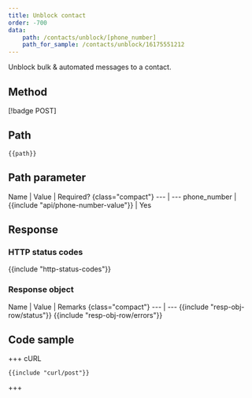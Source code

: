 ```yaml
---
title: Unblock contact
order: -700
data:
    path: /contacts/unblock/[phone_number]
    path_for_sample: /contacts/unblock/16175551212
---
```


Unblock bulk & automated messages to a contact.

## Method

[!badge POST]

## Path

`{{path}}`

## Path parameter

Name | Value | Required? {class="compact"}
--- | ---
phone_number | {{include "api/phone-number-value"}} | Yes

## Response

### HTTP status codes

{{include "http-status-codes"}}

### Response object

Name | Value | Remarks {class="compact"}
--- | ---
{{include "resp-obj-row/status"}}
{{include "resp-obj-row/errors"}}

## Code sample

+++ cURL

```shell
{{include "curl/post"}}
```

+++
